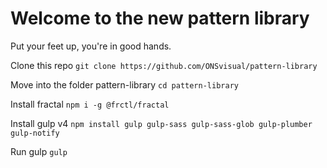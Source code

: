 # Welcome to the new pattern library

Put your feet up, you're in good hands.

Clone this repo
```git clone https://github.com/ONSvisual/pattern-library```

Move into the folder pattern-library
```cd pattern-library```

Install fractal
```npm i -g @frctl/fractal```

Install gulp v4
```npm install gulp gulp-sass gulp-sass-glob gulp-plumber gulp-notify```

Run gulp
```gulp```
